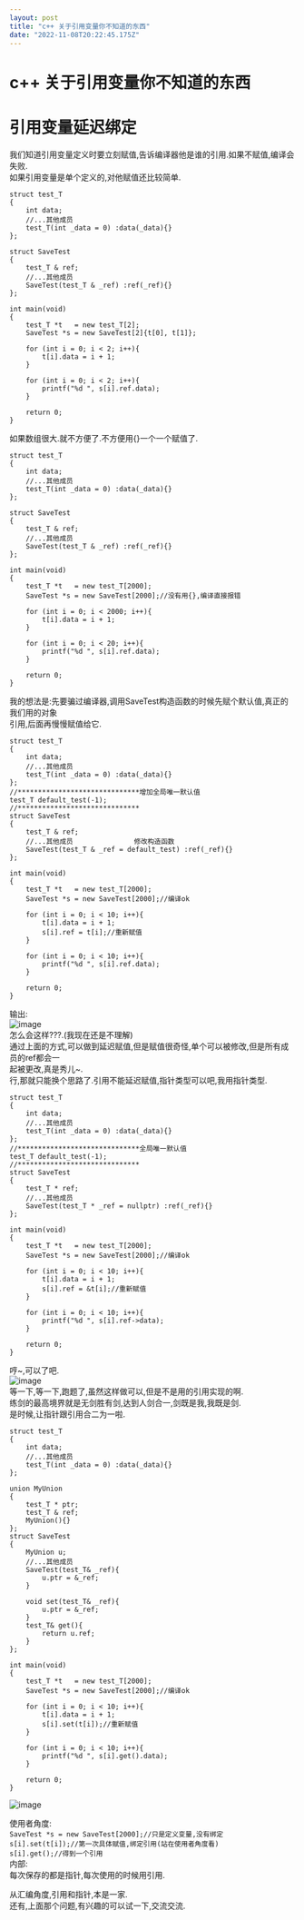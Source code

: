 ```yaml
---
layout: post
title: "c++ 关于引用变量你不知道的东西"
date: "2022-11-08T20:22:45.175Z"
---
```

c++ 关于引用变量你不知道的东西
=================

引用变量延迟绑定
========

我们知道引用变量定义时要立刻赋值,告诉编译器他是谁的引用.如果不赋值,编译会失败.  
如果引用变量是单个定义的,对他赋值还比较简单.

    struct test_T
    {
    	int data;
    	//...其他成员
    	test_T(int _data = 0) :data(_data){}
    };
    
    struct SaveTest
    {
    	test_T & ref;
    	//...其他成员
    	SaveTest(test_T & _ref) :ref(_ref){}
    };
    
    int main(void)
    {
    	test_T *t   = new test_T[2];
    	SaveTest *s = new SaveTest[2]{t[0], t[1]};
    
    	for (int i = 0; i < 2; i++){
    		t[i].data = i + 1;
    	}
    
    	for (int i = 0; i < 2; i++){
    		printf("%d ", s[i].ref.data);
    	}
    	
    	return 0;
    }
    

如果数组很大.就不方便了.不方便用{}一个一个赋值了.

    struct test_T
    {
    	int data;
    	//...其他成员
    	test_T(int _data = 0) :data(_data){}
    };
    
    struct SaveTest
    {
    	test_T & ref;
    	//...其他成员
    	SaveTest(test_T & _ref) :ref(_ref){}
    };
    
    int main(void)
    {
    	test_T *t   = new test_T[2000];
    	SaveTest *s = new SaveTest[2000];//没有用{},编译直接报错
    
    	for (int i = 0; i < 2000; i++){
    		t[i].data = i + 1;
    	}
    
    	for (int i = 0; i < 20; i++){
    		printf("%d ", s[i].ref.data);
    	}
    	
    	return 0;
    }
    

我的想法是:先要骗过编译器,调用SaveTest构造函数的时候先赋个默认值,真正的我们用的对象  
引用,后面再慢慢赋值给它.

    struct test_T
    {
    	int data;
    	//...其他成员
    	test_T(int _data = 0) :data(_data){}
    };
    //******************************增加全局唯一默认值
    test_T default_test(-1);
    //******************************
    struct SaveTest
    {
    	test_T & ref;
    	//...其他成员               修改构造函数
    	SaveTest(test_T & _ref = default_test) :ref(_ref){}
    };
    
    int main(void)
    {
    	test_T *t   = new test_T[2000];
    	SaveTest *s = new SaveTest[2000];//编译ok
    
    	for (int i = 0; i < 10; i++){
    		t[i].data = i + 1;
    		s[i].ref = t[i];//重新赋值
    	}
    
    	for (int i = 0; i < 10; i++){
    		printf("%d ", s[i].ref.data);
    	}
    	
    	return 0;
    }
    

输出:  
![image](https://img2022.cnblogs.com/blog/1225115/202211/1225115-20221108095946225-801820780.png)  
怎么会这样???.(我现在还是不理解)  
通过上面的方式,可以做到延迟赋值,但是赋值很奇怪,单个可以被修改,但是所有成员的ref都会一  
起被更改,真是秀儿~.  
行,那就只能换个思路了.引用不能延迟赋值,指针类型可以吧,我用指针类型.

    struct test_T
    {
    	int data;
    	//...其他成员
    	test_T(int _data = 0) :data(_data){}
    };
    //******************************全局唯一默认值
    test_T default_test(-1);
    //******************************
    struct SaveTest
    {
    	test_T * ref;
    	//...其他成员
    	SaveTest(test_T * _ref = nullptr) :ref(_ref){}
    };
    
    int main(void)
    {
    	test_T *t   = new test_T[2000];
    	SaveTest *s = new SaveTest[2000];//编译ok
    
    	for (int i = 0; i < 10; i++){
    		t[i].data = i + 1;
    		s[i].ref = &t[i];//重新赋值
    	}
    
    	for (int i = 0; i < 10; i++){
    		printf("%d ", s[i].ref->data);
    	}
    	
    	return 0;
    }
    

哼~,可以了吧.  
![image](https://img2022.cnblogs.com/blog/1225115/202211/1225115-20221108102354274-1520395149.png)  
等一下,等一下,跑题了,虽然这样做可以,但是不是用的引用实现的啊.  
练剑的最高境界就是无剑胜有剑,达到人剑合一,剑既是我,我既是剑.  
是时候,让指针跟引用合二为一啦.

    struct test_T
    {
    	int data;
    	//...其他成员
    	test_T(int _data = 0) :data(_data){}
    };
    
    union MyUnion
    {
    	test_T * ptr;
    	test_T & ref;
    	MyUnion(){}
    };
    struct SaveTest
    {
    	MyUnion u;
    	//...其他成员
    	SaveTest(test_T& _ref){
    		u.ptr = &_ref;
    	}
    	
    	void set(test_T& _ref){
    		u.ptr = &_ref;
    	}
    	test_T& get(){
    		return u.ref;
    	}
    };
    
    int main(void)
    {
    	test_T *t   = new test_T[2000];
    	SaveTest *s = new SaveTest[2000];//编译ok
    
    	for (int i = 0; i < 10; i++){
    		t[i].data = i + 1;
    		s[i].set(t[i]);//重新赋值
    	}
    
    	for (int i = 0; i < 10; i++){
    		printf("%d ", s[i].get().data);
    	}
    	
    	return 0;
    }
    

![image](https://img2022.cnblogs.com/blog/1225115/202211/1225115-20221108104952528-2063579194.png)

使用者角度:  
`SaveTest *s = new SaveTest[2000];//只是定义变量,没有绑定`  
`s[i].set(t[i]);//第一次具体赋值,绑定引用(站在使用者角度看)`  
`s[i].get();//得到一个引用`  
内部:  
每次保存的都是指针,每次使用的时候用引用.

从汇编角度,引用和指针,本是一家.  
还有,上面那个问题,有兴趣的可以试一下,交流交流.